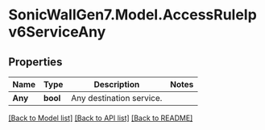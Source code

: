 # SonicWallGen7.Model.AccessRuleIpv6ServiceAny

## Properties

Name | Type | Description | Notes
------------ | ------------- | ------------- | -------------
**Any** | **bool** | Any destination service. | 

[[Back to Model list]](../README.md#documentation-for-models) [[Back to API list]](../README.md#documentation-for-api-endpoints) [[Back to README]](../README.md)

